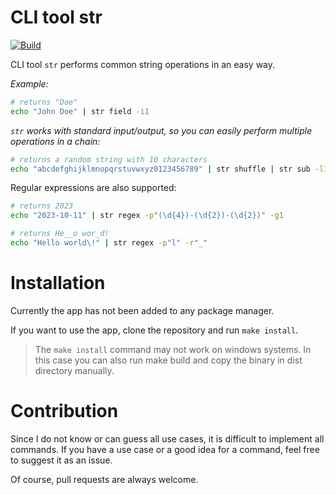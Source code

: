 # CLI tool str

[![Build](https://github.com/Gartenschlaeger/strcli/actions/workflows/build.yml/badge.svg)](https://github.com/Gartenschlaeger/strcli/actions/workflows/build.yml)

CLI tool `str` performs common string operations in an easy way.

_Example:_

```sh
# returns "Doe"
echo "John Doe" | str field -i1
```

_`str` works with standard input/output, so you can easily perform multiple operations in a chain:_

```sh
# returns a random string with 10 characters
echo "abcdefghijklmnopqrstuvwxyz0123456789" | str shuffle | str sub -l10
```

Regular expressions are also supported:

```sh
# returns 2023
echo "2023-10-11" | str regex -p"(\d{4})-(\d{2})-(\d{2})" -g1
```

```sh
# returns He__o wor_d!
echo "Hello world\!" | str regex -p"l" -r"_"
```

# Installation

Currently the app has not been added to any package manager.

If you want to use the app, clone the repository and run `make install`.

> The `make install` command may not work on windows systems.
> In this case you can also run make build and copy the binary in dist directory manually.

# Contribution

Since I do not know or can guess all use cases, it is difficult to implement all commands.
If you have a use case or a good idea for a command, feel free to suggest it as an issue.

Of course, pull requests are always welcome.
